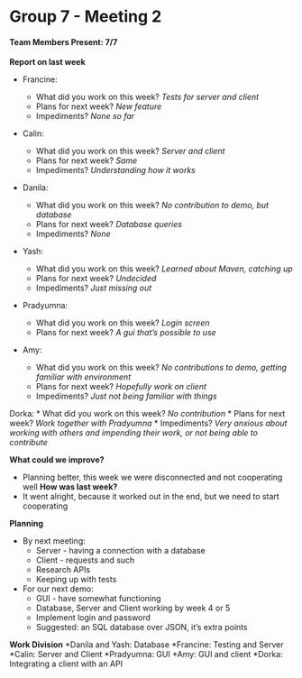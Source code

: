 # Group 7 - Meeting 2 #

#### Team Members Present: 7/7 ####

**Report on last week**

* Francine:
    * What did you work on this week?
        _Tests for server and client_
    * Plans for next week?
        _New feature_
    * Impediments?
        _None so far_
* Calin:
    * What did you work on this week?
        _Server and client_
    * Plans for next week?
        _Same_
    * Impediments?
        _Understanding how it works_

* Danila:
    * What did you work on this week?
        _No contribution to demo, but database_
    * Plans for next week?
        _Database queries_
    * Impediments?
        _None_

* Yash:
    * What did you work on this week?
        _Learned about Maven, catching up_
    * Plans for next week?
        _Undecided_
    * Impediments?
        _Just missing out_

* Pradyumna:
    * What did you work on this week?
        _Login screen_
    * Plans for next week?
        _A gui that’s possible to use_

* Amy:
    * What did you work on this week?
        _No contributions to demo, getting familiar with environment_
    * Plans for next week?
        _Hopefully work on client_
    * Impediments?
        _Just not being familiar with things_

Dorka:
    * What did you work on this week?
        _No contribution_
    * Plans for next week?
        _Work together with Pradyumna_
    * Impediments?
        _Very anxious about working with others and impending their work, or not being able to contribute_


**What could we improve?**
* Planning better, this week we were disconnected and not cooperating well
**How was last week?**
* It went alright, because it worked out in the end, but we need to start cooperating

**Planning**
* By next meeting:
    * Server - having a connection with a database
    * Client - requests and such
    * Research APIs
    * Keeping up with tests
* For our next demo:
    * GUI - have somewhat functioning
    * Database, Server and Client working by week 4 or 5
    * Implement login and password
    * Suggested: an SQL database over JSON, it’s extra points

**Work Division**
    *Danila and Yash: Database
    *Francine: Testing and Server
    *Calin: Server and Client
    *Pradyumna: GUI
    *Amy: GUI and client
    *Dorka: Integrating a client with an API
